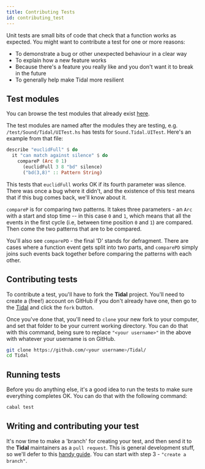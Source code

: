 ```yaml
---
title: Contributing Tests
id: contributing_test
---
```


Unit tests are small bits of code that check that a function works as expected. You might want to contribute a test for one or more reasons:
* To demonstrate a bug or other unexpected behaviour in a clear way
* To explain how a new feature works
* Because there's a feature you really like and you don't want it to break in the future
* To generally help make Tidal more resilient

## Test modules

You can browse the test modules that already exist [here](https://github.com/tidalcycles/Tidal/tree/master/test/Sound/Tidal).

The test modules are named after the modules they are testing, e.g. `/test/Sound/Tidal/UITest.hs` has tests for `Sound.Tidal.UITest`. Here's an example from that file:

```haskell
describe "euclidFull" $ do
  it "can match against silence" $ do
    compareP (Arc 0 1)
      (euclidFull 3 8 "bd" silence)
      ("bd(3,8)" :: Pattern String)
```

This tests that `euclidFull` works OK if its fourth parameter was silence. There was once a bug where it didn't, and the existence of this test means that if this bug comes back, we'll know about it.

`compareP` is for comparing two patterns. It takes three parameters - an `Arc` with a start and stop time -- in this case `0` and `1`, which means that all the events in the first cycle (i.e, between time position `0` and `1`) are compared. Then come the two patterns that are to be compared.

You'll also see `comparePD` - the final 'D' stands for defragment. There are cases where a function event gets split into two parts, and `comparePD` simply joins such events back together before comparing the patterns with each other.

## Contributing tests

To contribute a test, you'll have to fork the **Tidal** project. You'll need to create a (free!) account on GitHub if you don't already have one, then go to the [Tidal](https://github.com/tidalcycles/tidal) and click the `fork` button.

Once you've done that, you'll need to `clone` your new fork to your computer, and set that folder to be your current working directory. You can do that with this command, being sure to replace `"<your username>"` in the above with whatever your username is on GitHub.

```bash
git clone https://github.com/<your username>/Tidal/
cd Tidal
```

## Running tests

Before you do anything else, it's a good idea to run the tests to make sure everything completes OK. You can do that with the following command:

```haskell
cabal test
```

## Writing and contributing your test

It's now time to make a 'branch' for creating your test, and then send it to the **Tidal** maintainers as a `pull request`. This is general development stuff, so we'll defer to this [handy guide](https://codeburst.io/a-step-by-step-guide-to-making-your-first-github-contribution-5302260a2940). You can start with step 3 - `"create a branch"`.
